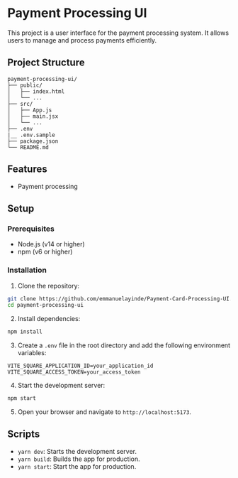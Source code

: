 # Payment Processing UI

This project is a user interface for the payment processing system. It allows users to manage and process payments efficiently.

## Project Structure

```
payment-processing-ui/
├── public/
│   ├── index.html
│   └── ...
├── src/
│   ├── App.js
│   ├── main.jsx
│   └── ...
├── .env
|__ .env.sample
├── package.json
└── README.md
```

## Features

- Payment processing

## Setup

### Prerequisites

- Node.js (v14 or higher)
- npm (v6 or higher)

### Installation

1. Clone the repository:

```sh
git clone https://github.com/emmanuelayinde/Payment-Card-Processing-UI.git
cd payment-processing-ui
```

2. Install dependencies:

```sh
npm install
```

3. Create a `.env` file in the root directory and add the following environment variables:

```env
VITE_SQUARE_APPLICATION_ID=your_application_id
VITE_SQUARE_ACCESS_TOKEN=your_access_token
```

4. Start the development server:

```sh
npm start
```

5. Open your browser and navigate to `http://localhost:5173`.

## Scripts

- `yarn dev`: Starts the development server.
- `yarn build`: Builds the app for production.
- `yarn start`: Start the app for production.
